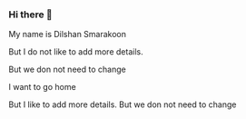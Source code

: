 ### Hi there 👋
My name is Dilshan Smarakoon


But I do not like to add more details.

But we don not need to change

I want to go home

But I  like to add more details.
But we don not need to change

